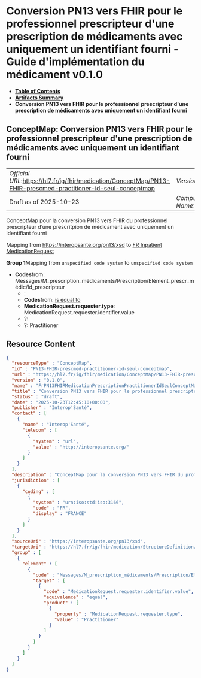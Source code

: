 # Conversion PN13 vers FHIR pour le professionnel prescripteur d'une prescription de médicaments avec uniquement un identifiant fourni - Guide d'implémentation du médicament v0.1.0

* [**Table of Contents**](toc.md)
* [**Artifacts Summary**](artifacts.md)
* **Conversion PN13 vers FHIR pour le professionnel prescripteur d'une prescription de médicaments avec uniquement un identifiant fourni**

## ConceptMap: Conversion PN13 vers FHIR pour le professionnel prescripteur d'une prescription de médicaments avec uniquement un identifiant fourni 

| | |
| :--- | :--- |
| *Official URL*:https://hl7.fr/ig/fhir/medication/ConceptMap/PN13-FHIR-prescmed-practitioner-id-seul-conceptmap | *Version*:0.1.0 |
| Draft as of 2025-10-23 | *Computable Name*:FrPN13FHIRMedicationPrescriptionPractitionerIdSeulConceptMap |

 
ConceptMap pour la conversion PN13 vers FHIR du professionnel prescripteur d’une prescritpion de médicament avec uniquement un identifiant fourni 

Mapping from https://interopsante.org/pn13/xsd to [FR Inpatient MedicationRequest](StructureDefinition-fr-inpatient-medicationrequest.md)

**Group 1**Mapping from `unspecified code system` to `unspecified code system`

* **Codes**from: Messages/M_prescription_médicaments/Prescription/Elément_prescr_médic/Id_prescripteur
  * : 
  * **Codes**from: [is equal to](http://hl7.org/fhir/R5/codesystem-concept-map-relationship.html#equal)
  * **MedicationRequest.requester.type**: MedicationRequest.requester.identifier.value
  * ?: 
  * ?: Practitioner



## Resource Content

```json
{
  "resourceType" : "ConceptMap",
  "id" : "PN13-FHIR-prescmed-practitioner-id-seul-conceptmap",
  "url" : "https://hl7.fr/ig/fhir/medication/ConceptMap/PN13-FHIR-prescmed-practitioner-id-seul-conceptmap",
  "version" : "0.1.0",
  "name" : "FrPN13FHIRMedicationPrescriptionPractitionerIdSeulConceptMap",
  "title" : "Conversion PN13 vers FHIR pour le professionnel prescripteur d'une prescription de médicaments avec uniquement un identifiant fourni",
  "status" : "draft",
  "date" : "2025-10-23T12:45:10+00:00",
  "publisher" : "Interop'Santé",
  "contact" : [
    {
      "name" : "Interop'Santé",
      "telecom" : [
        {
          "system" : "url",
          "value" : "http://interopsante.org/"
        }
      ]
    }
  ],
  "description" : "ConceptMap pour la conversion PN13 vers FHIR du professionnel prescripteur d'une prescritpion de médicament avec uniquement un identifiant fourni",
  "jurisdiction" : [
    {
      "coding" : [
        {
          "system" : "urn:iso:std:iso:3166",
          "code" : "FR",
          "display" : "FRANCE"
        }
      ]
    }
  ],
  "sourceUri" : "https://interopsante.org/pn13/xsd",
  "targetUri" : "https://hl7.fr/ig/fhir/medication/StructureDefinition/fr-inpatient-medicationrequest",
  "group" : [
    {
      "element" : [
        {
          "code" : "Messages/M_prescription_médicaments/Prescription/Elément_prescr_médic/Id_prescripteur",
          "target" : [
            {
              "code" : "MedicationRequest.requester.identifier.value",
              "equivalence" : "equal",
              "product" : [
                {
                  "property" : "MedicationRequest.requester.type",
                  "value" : "Practitioner"
                }
              ]
            }
          ]
        }
      ]
    }
  ]
}

```

